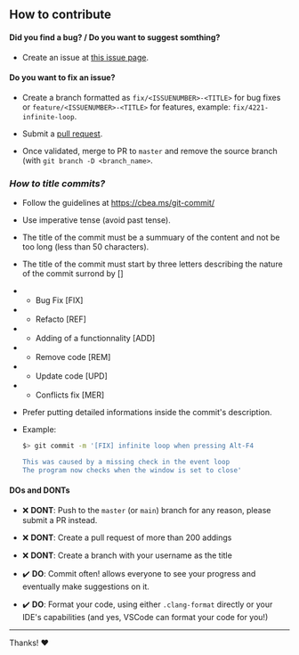 ## How to contribute

#### **Did you find a bug?** / **Do you want to suggest somthing?**

* Create an issue at [this issue page](https://github.com/VictorHarri-Chal/R-Type/issues).

#### **Do you want to fix an issue?**

* Create a branch formatted as `fix/<ISSUENUMBER>-<TITLE>` for bug fixes or `feature/<ISSUENUMBER>-<TITLE>` for features, example: `fix/4221-infinite-loop`.

* Submit a [pull request](https://github.com/VictorHarri-Chal/R-Type/pulls).

* Once validated, merge to PR to `master` and remove the source branch (with `git branch -D <branch_name>`.

### ***How to title commits?***

* Follow the guidelines at https://cbea.ms/git-commit/

* Use imperative tense (avoid past tense).

* The title of the commit must be a summuary of the content and not be too long (less than 50 characters).

* The title of the commit must start by three letters describing the nature of the commit surrond by []

* - Bug Fix [FIX]

* - Refacto [REF]

* - Adding of a functionnality [ADD]

* - Remove code [REM]

* - Update code [UPD]

* - Conflicts fix [MER]

* Prefer putting detailed informations inside the commit's description.

* Example:
  ```sh
  $> git commit -m '[FIX] infinite loop when pressing Alt-F4

  This was caused by a missing check in the event loop
  The program now checks when the window is set to close'
  ```

#### **DOs and DONTs**

* :x: **DONT**: Push to the `master` (or `main`) branch for any reason, please submit a PR instead.

* :x: **DONT**: Create a pull request of more than 200 addings

* :x: **DONT**: Create a branch with your username as the title

* :heavy_check_mark: **DO**: Commit often! allows everyone to see your progress and eventually make suggestions on it.

* :heavy_check_mark: **DO**: Format your code, using either `.clang-format` directly or your IDE's capabilities (and yes, VSCode can format your code for you!)

***

Thanks! :heart:
